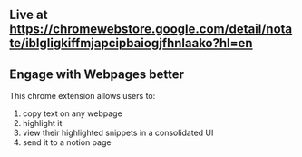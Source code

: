 ## Live at https://chromewebstore.google.com/detail/notate/iblgligkiffmjapcipbaiogjfhnlaako?hl=en
## Engage with Webpages better 

This chrome extension allows users to:
  1) copy text on any webpage
  2) highlight it
  3) view their highlighted snippets in a consolidated UI 
  4) send it to a notion page
